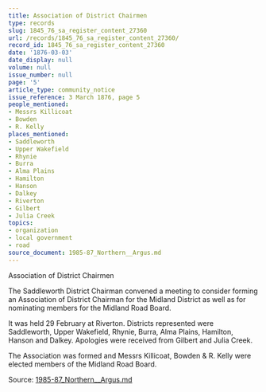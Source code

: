 ```yaml
---
title: Association of District Chairmen
type: records
slug: 1845_76_sa_register_content_27360
url: /records/1845_76_sa_register_content_27360/
record_id: 1845_76_sa_register_content_27360
date: '1876-03-03'
date_display: null
volume: null
issue_number: null
page: '5'
article_type: community_notice
issue_reference: 3 March 1876, page 5
people_mentioned:
- Messrs Killicoat
- Bowden
- R. Kelly
places_mentioned:
- Saddleworth
- Upper Wakefield
- Rhynie
- Burra
- Alma Plains
- Hamilton
- Hanson
- Dalkey
- Riverton
- Gilbert
- Julia Creek
topics:
- organization
- local government
- road
source_document: 1985-87_Northern__Argus.md
---
```


Association of District Chairmen

The Saddleworth District Chairman convened a meeting to consider forming an Association of District Chairman for the Midland District as well as for nominating members for the Midland Road Board.

It was held 29 February at Riverton.  Districts represented were Saddleworth, Upper Wakefield, Rhynie, Burra, Alma Plains, Hamilton, Hanson and Dalkey.  Apologies were received from Gilbert and Julia Creek.

The Association was formed and Messrs Killicoat, Bowden & R. Kelly were elected members of the Midland Road Board.

Source: [1985-87_Northern__Argus.md](/downloads/markdown/1985-87_Northern__Argus.md)
